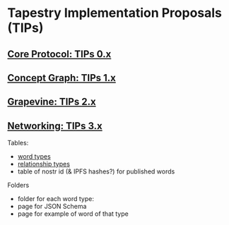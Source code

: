 Tapestry Implementation Proposals (TIPs)
=====

## [Core Protocol: TIPs 0.x](core-protocol)

## [Concept Graph: TIPs 1.x](concept-graph)

## [Grapevine: TIPs 2.x](grapevine)

## [Networking: TIPs 3.x](networking)

Tables:
- [word types](tables/wordTypes.md)
- [relationship types](tables/relationshipTypes.md)
- table of nostr id (& IPFS hashes?) for published words

Folders
- folder for each word type: 
- page for JSON Schema 
- page for example of word of that type
